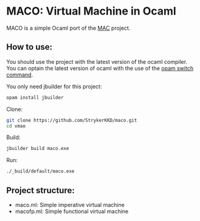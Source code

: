 # MACO: Virtual Machine in Ocaml

MACO is a simple Ocaml port of the [MAC](https://github.com/felixangell/mac) project.

## How to use:
You should use the project with the latest version of the ocaml compiler.
You can optain the latest version of ocaml with the use of the [opam switch command](https://opam.ocaml.org/doc/Usage.html#opam-switch).

You only need jbuilder for this project:
```sh
opam install jbuilder
```

Clone:
```sh
git clone https://github.com/StrykerKKD/maco.git
cd vmao
```

Build:
```sh
jbuilder build maco.exe
```

Run:
```sh
./_build/default/maco.exe
```

## Project structure:
* maco.ml: Simple imperative virtual machine
* macofp.ml: Simple functional virtual machine